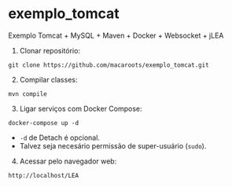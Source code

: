 # exemplo_tomcat

Exemplo Tomcat + MySQL + Maven + Docker + Websocket + jLEA

1. Clonar repositório:
```
git clone https://github.com/macaroots/exemplo_tomcat.git
```

2. Compilar classes:
```
mvn compile
```

3. Ligar serviços com Docker Compose:
```
docker-compose up -d
```
* ```-d``` de Detach é opcional.
* Talvez seja necesário permissão de super-usuário (```sudo```).

4. Acessar pelo navegador web:
```
http://localhost/LEA
```
